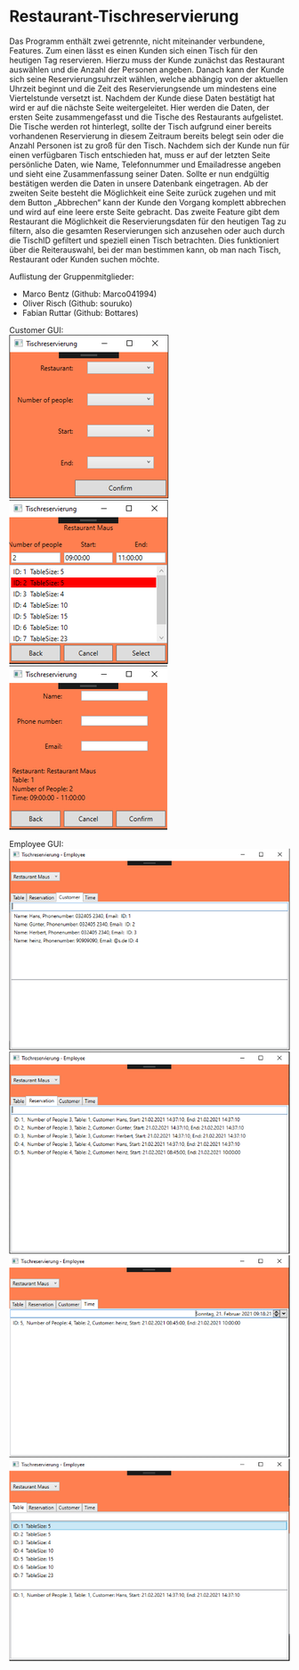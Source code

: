 # Restaurant-Tischreservierung
Das Programm enthält zwei getrennte, nicht miteinander verbundene, Features. Zum einen lässt es einen Kunden sich einen Tisch für den heutigen Tag reservieren. Hierzu muss der Kunde zunächst das Restaurant auswählen und die Anzahl der Personen angeben. Danach kann der Kunde sich seine Reservierungsuhrzeit wählen, welche abhängig von der aktuellen Uhrzeit beginnt und die Zeit des Reservierungsende um mindestens eine Viertelstunde versetzt ist. Nachdem der Kunde diese Daten bestätigt hat wird er auf die nächste Seite weitergeleitet. Hier werden die Daten, der ersten Seite zusammengefasst und die Tische des Restaurants aufgelistet. Die Tische werden rot hinterlegt, sollte der Tisch aufgrund einer bereits vorhandenen Reservierung in diesem Zeitraum bereits belegt sein oder die Anzahl Personen ist zu groß für den Tisch. Nachdem sich der Kunde nun für einen verfügbaren Tisch entschieden hat, muss er auf der letzten Seite persönliche Daten, wie Name, Telefonnummer und Emailadresse angeben und sieht eine Zusammenfassung seiner Daten. Sollte er nun endgültig bestätigen werden die Daten in unsere Datenbank eingetragen. Ab der zweiten Seite besteht die Möglichkeit eine Seite zurück zugehen und mit dem Button „Abbrechen“ kann der Kunde den Vorgang komplett abbrechen und wird auf eine leere erste Seite gebracht. Das zweite Feature gibt dem Restaurant die Möglichkeit die Reservierungsdaten für den heutigen Tag zu filtern, also die gesamten Reservierungen sich anzusehen oder auch durch die TischID gefiltert und speziell einen Tisch betrachten. Dies funktioniert über die Reiterauswahl, bei der man bestimmen kann, ob man nach Tisch, Restaurant oder Kunden suchen möchte.


Auflistung der Gruppenmitglieder:
* Marco Bentz   (Github: Marco041994)
* Oliver Risch  (Github: souruko)
* Fabian Ruttar (Github: Bottares)

Customer GUI:  
![alt text](https://github.com/souruko/Restaurant-Tischreservierung/blob/main/Dokumentation/Customer-View1.PNG?raw=true)  
![alt text](https://github.com/souruko/Restaurant-Tischreservierung/blob/main/Dokumentation/Customer-View2.PNG?raw=true)  
![alt text](https://github.com/souruko/Restaurant-Tischreservierung/blob/main/Dokumentation/Customer-View3.PNG?raw=true)

Employee GUI:  
![alt text](https://github.com/souruko/Restaurant-Tischreservierung/blob/main/Dokumentation/Employee%20-%20Customer.PNG?raw=true)
![alt text](https://github.com/souruko/Restaurant-Tischreservierung/blob/main/Dokumentation/Employee%20-%20Reservation.PNG?raw=true)
![alt text](https://github.com/souruko/Restaurant-Tischreservierung/blob/main/Dokumentation/Employee%20-%20Time.PNG?raw=true)
![alt text](https://github.com/souruko/Restaurant-Tischreservierung/blob/main/Dokumentation/Employee%20-%20Table.PNG?raw=true)
